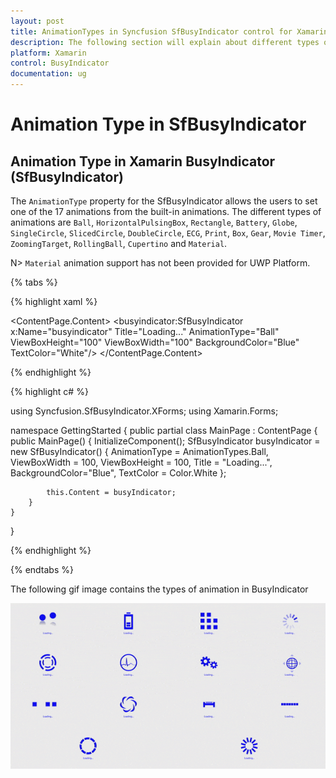 ```yaml
---
layout: post
title: AnimationTypes in Syncfusion SfBusyIndicator control for Xamarin.Forms
description: The following section will explain about different types of animation available in Xamarin.Forms SfBusyIndicator 
platform: Xamarin
control: BusyIndicator
documentation: ug
---
```

# Animation Type in SfBusyIndicator

## Animation Type in Xamarin BusyIndicator (SfBusyIndicator)

The `AnimationType` property for the SfBusyIndicator allows the users to set one of the 17 animations from the built-in animations. The different types of animations are `Ball`, `HorizontalPulsingBox`, `Rectangle`, `Battery`, `Globe`, `SingleCircle`, `SlicedCircle`, `DoubleCircle`, `ECG`, `Print`, `Box`, `Gear`, `Movie Timer`, `ZoomingTarget`, `RollingBall`, `Cupertino` and `Material`.

N> `Material` animation support has not been provided for UWP Platform.

{% tabs %}

{% highlight xaml %}

<?xml version="1.0" encoding="utf-8" ?>
<ContentPage xmlns="http://xamarin.com/schemas/2014/forms"
             xmlns:x="http://schemas.microsoft.com/winfx/2009/xaml"
             xmlns:local="clr-namespace:GettingStarted"
             xmlns:busyindicator="clr-namespace:Syncfusion.SfBusyIndicator.XForms;assembly=Syncfusion.SfBusyIndicator.XForms"
             x:Class="GettingStarted.MainPage">
    <ContentPage.Content>
        <busyindicator:SfBusyIndicator x:Name="busyindicator" 
                                       Title="Loading..."
                                       AnimationType="Ball" 
                                       ViewBoxHeight="100"
                                       ViewBoxWidth="100"
                                       BackgroundColor="Blue"
                                       TextColor="White"/>
    </ContentPage.Content>
</ContentPage>

{% endhighlight %}

{% highlight c# %}

using Syncfusion.SfBusyIndicator.XForms;
using Xamarin.Forms;

namespace GettingStarted
{
    public partial class MainPage : ContentPage
    {
        public MainPage()
        {
            InitializeComponent();
            SfBusyIndicator busyIndicator = new SfBusyIndicator()
            {
                AnimationType = AnimationTypes.Ball,
                ViewBoxWidth = 100,
                ViewBoxHeight = 100,
                Title = "Loading...",
                BackgroundColor="Blue",
                TextColor = Color.White
            };

            this.Content = busyIndicator;
        }
    }
}

{% endhighlight %}

{% endtabs %}

The following gif image contains the types of animation in BusyIndicator

![AnimationTypes](images/animationtypes.gif)